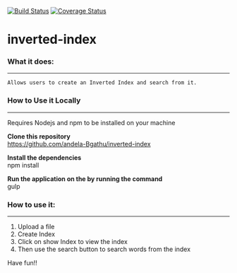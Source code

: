 [![Build Status](https://travis-ci.org/andela-Bgathu/inverted-index.svg?branch=initial)](https://travis-ci.org/andela-Bgathu/inverted-index)
[![Coverage Status](https://coveralls.io/repos/github/andela-Bgathu/inverted-index/badge.svg?branch=develop)](https://coveralls.io/github/andela-Bgathu/inverted-index?branch=develop)
# inverted-index
### What it does:
-----------------------------------------------------------
	Allows users to create an Inverted Index and search from it.

### How to Use it Locally
-----------------------------------------------------------
Requires Nodejs and npm to be installed on your machine

<strong>Clone this repository</strong>
	<br>
	https://github.com/andela-Bgathu/inverted-index

<strong>Install the dependencies</strong>
	<br>
	npm install 

<strong>Run the application on the by running the command</strong>
	<br>
	gulp

### How to use it:
-----------------------------------------------------------
  
  1. Upload a file
  2. Create Index
  3. Click on show Index to view the index
  4. Then use the search button to search words from the index

Have fun!!
